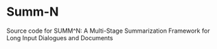 # Summ-N
Source code for SUMM^N: A Multi-Stage Summarization Framework for Long Input Dialogues and Documents
